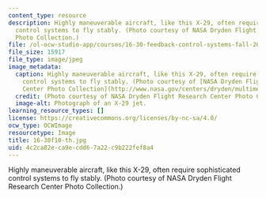 ```yaml
---
content_type: resource
description: Highly maneuverable aircraft, like this X-29, often require sophisticated
  control systems to fly stably. (Photo courtesy of NASA Dryden Flight Research Center
  Photo Collection.)
file: /ol-ocw-studio-app/courses/16-30-feedback-control-systems-fall-2010/4c2ca82eca9ecdd67a22c9b222fef8a4_16-30f10-th.jpg
file_size: 15917
file_type: image/jpeg
image_metadata:
  caption: Highly maneuverable aircraft, like this X-29, often require sophisticated
    control systems to fly stably. (Photo courtesy of [NASA Dryden Flight Research
    Center Photo Collection](http://www.nasa.gov/centers/dryden/multimedia/imagegallery/index.html#.Us_Rk7QcVGM).)
  credit: (Photo courtesy of NASA Dryden Flight Research Center Photo Collection.)
  image-alt: Photograph of an X-29 jet.
learning_resource_types: []
license: https://creativecommons.org/licenses/by-nc-sa/4.0/
ocw_type: OCWImage
resourcetype: Image
title: 16-30f10-th.jpg
uid: 4c2ca82e-ca9e-cdd6-7a22-c9b222fef8a4
---
```

Highly maneuverable aircraft, like this X-29, often require sophisticated control systems to fly stably. (Photo courtesy of NASA Dryden Flight Research Center Photo Collection.)